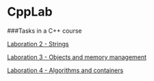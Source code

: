 # CppLab
###Tasks in a C++ course

[Laboration 2 - Strings](/Lab2)

[Laboration 3 - Objects and memory management](/Lab3)

[Laboration 4 - Algorithms and containers](/Lab4Remake)
